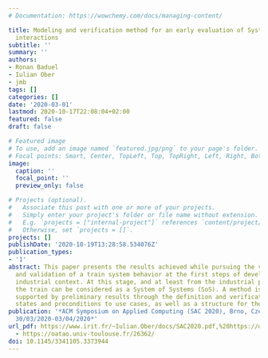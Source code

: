 ```yaml
---
# Documentation: https://wowchemy.com/docs/managing-content/

title: Modeling and verification method for an early evaluation of Systems of Systems
  interactions
subtitle: ''
summary: ''
authors:
- Ronan Baduel
- Iulian Ober
- jmb
tags: []
categories: []
date: '2020-03-01'
lastmod: 2020-10-17T22:08:04+02:00
featured: false
draft: false

# Featured image
# To use, add an image named `featured.jpg/png` to your page's folder.
# Focal points: Smart, Center, TopLeft, Top, TopRight, Left, Right, BottomLeft, Bottom, BottomRight.
image:
  caption: ''
  focal_point: ''
  preview_only: false

# Projects (optional).
#   Associate this post with one or more of your projects.
#   Simply enter your project's folder or file name without extension.
#   E.g. `projects = ["internal-project"]` references `content/project/deep-learning/index.md`.
#   Otherwise, set `projects = []`.
projects: []
publishDate: '2020-10-19T13:28:58.534076Z'
publication_types:
- '1'
abstract: This paper presents the results achieved while pursuing the verification
  and validation of a train system behavior at the first steps of development in an
  industrial context. At this stage, and at least from the industrial point of view,
  the train can be considered as a System of Systems (SoS). A method is proposed,
  supported by preliminary results through the definition and verification of constrained
  states and preconditions to use cases, as well as a structure for the behavior.
publication: '*ACM Symposium on Applied Computing (SAC 2020), Brno, Czech Republic,
  30/03/2020-03/04/2020*'
url_pdf: https://www.irit.fr/~Iulian.Ober/docs/SAC2020.pdf,%20https://doi.org/10.1145/3341105.3373944
  - https://oatao.univ-toulouse.fr/26362/
doi: 10.1145/3341105.3373944
---
```

